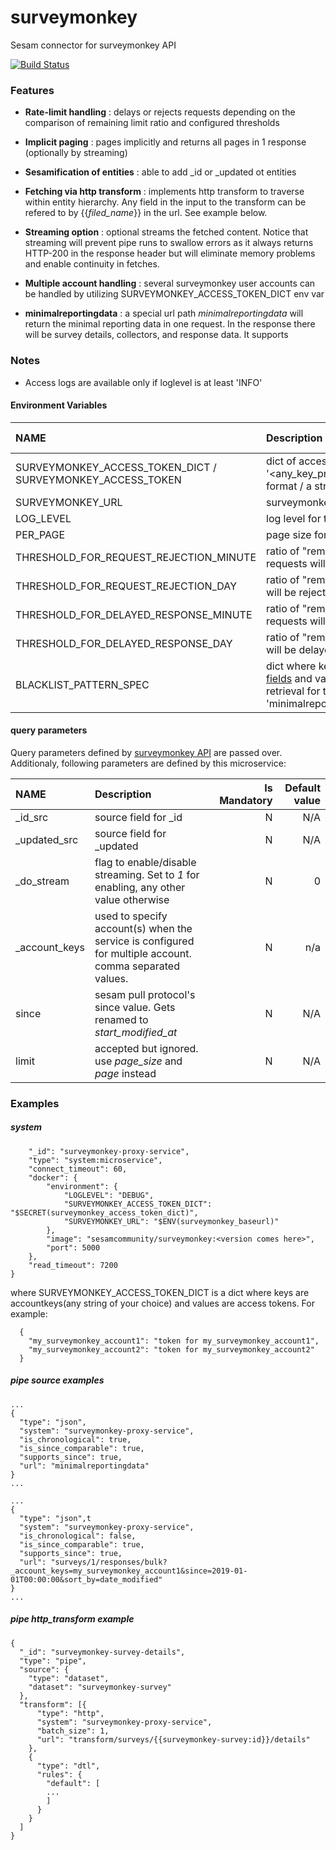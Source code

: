 # surveymonkey
Sesam connector for surveymonkey API

[![Build Status](https://travis-ci.org/sesam-community/surveymonkey.svg?branch=master)](https://travis-ci.org/sesam-community/surveymonkey)

### Features

* **Rate-limit handling** : delays or rejects requests depending on the comparison of remaining limit ratio and configured thresholds  
* **Implicit paging** : pages implicitly and returns all pages in 1 response (optionally by streaming)
* **Sesamification of entities** : able to add _id or _updated ot entities
* **Fetching via http transform** : implements http transform to traverse within entity hierarchy. Any field in the input to the transform can be refered to by {{_filed_name_}} in the url. See example below.
* **Streaming option** : optional streams the fetched content. Notice that streaming will prevent pipe runs to swallow errors as it always returns HTTP-200 in the response header but will eliminate memory problems and enable continuity in fetches.
* **Multiple account handling** : several surveymonkey user accounts can be handled by utilizing SURVEYMONKEY_ACCESS_TOKEN_DICT env var

* **minimalreportingdata** : a special url path _minimalreportingdata_ will return the minimal reporting data in one request. In the response there will be survey details, collectors, and response data. It supports

### Notes

* Access logs are available only if loglevel is at least 'INFO'

#### Environment Variables

| NAME       | Description       | Is Mandatory   | Default value   |
|:-----------|:-----------------|---------------:|----------------:|
| SURVEYMONKEY_ACCESS_TOKEN_DICT / SURVEYMONKEY_ACCESS_TOKEN | dict of access tokens in '<any_key_preferably_account_name>':'<access_token>' format / a string of single account token, respectively. |Y| N/A|
| SURVEYMONKEY_URL | surveymonkey base url up to API call path |Y| N/A|
| LOG_LEVEL | log level for the service |N| Info|
| PER_PAGE | page size for the paged API calls |N| 1000|
| THRESHOLD_FOR_REQUEST_REJECTION_MINUTE | ratio of "remaining/minute-limit". Once reached requests will be rejected |N| 0.1|
| THRESHOLD_FOR_REQUEST_REJECTION_DAY | ratio of "remaining/day-limit". Once reached requests will be rejected |N| 0.1|
| THRESHOLD_FOR_DELAYED_RESPONSE_MINUTE | ratio of "remaining/minute-limit". Once reached requests will be delayed by remaining/time_to_reset |N| 0.3|
| THRESHOLD_FOR_DELAYED_RESPONSE_DAY | ratio of "remaining/day-limit". Once reached requests will be delayed by remaining/time_to_reset |N| 0.3|
| BLACKLIST_PATTERN_SPEC | dict where keys are a set of the [Survey List Resources fields](https://developer.surveymonkey.com/api/v3/#surveys) and values are regex patterns, which blocks data retrieval for the matched surveys on endpoint 'minimalreportingdata'. e.g. '{"title":"^test"}' |N| N/A|


#### query parameters

Query parameters defined by [surveymonkey API](https://developer.surveymonkey.com/api/v3/) are passed over.
Additionaly, following parameters are defined by this microservice:

| NAME       | Description       | Is Mandatory   | Default value   |
|:-----------|:-----------------|---------------:|----------------:|
| _id_src | source field for _id |N| N/A|
| _updated_src | source field for _updated |N| N/A|
| _do_stream | flag to enable/disable streaming. Set to _1_ for enabling, any other value otherwise|N| 0|
| _account_keys | used to specify account(s) when the service is configured for multiple account. comma separated values. |N| n/a|
| since | sesam pull protocol's since value. Gets renamed to _start_modified_at_ |N| N/A|
| limit | accepted but ignored. use _page_size_ and _page_ instead |N| N/A|



### Examples

##### system
```{
    "_id": "surveymonkey-proxy-service",
    "type": "system:microservice",
    "connect_timeout": 60,
    "docker": {
        "environment": {
            "LOGLEVEL": "DEBUG",
            "SURVEYMONKEY_ACCESS_TOKEN_DICT": "$SECRET(surveymonkey_access_token_dict)",
            "SURVEYMONKEY_URL": "$ENV(surveymonkey_baseurl)"
        },
        "image": "sesamcommunity/surveymonkey:<version comes here>",
        "port": 5000
    },
    "read_timeout": 7200
}
```
where SURVEYMONKEY_ACCESS_TOKEN_DICT is a dict where keys are accountkeys(any string of your choice) and  values are access tokens. For example:
```
  {
    "my_surveymonkey_account1": "token for my_surveymonkey_account1",
    "my_surveymonkey_account2": "token for my_surveymonkey_account2"
  }
```
##### pipe source examples
```
...
{
  "type": "json",
  "system": "surveymonkey-proxy-service",
  "is_chronological": true,
  "is_since_comparable": true,
  "supports_since": true,
  "url": "minimalreportingdata"
}
...
```
```
...
{
  "type": "json",t
  "system": "surveymonkey-proxy-service",
  "is_chronological": false,
  "is_since_comparable": true,
  "supports_since": true,
  "url": "surveys/1/responses/bulk?_account_keys=my_surveymonkey_account1&since=2019-01-01T00:00:00&sort_by=date_modified"
}
...
```
##### pipe http_transform example
```
{
  "_id": "surveymonkey-survey-details",
  "type": "pipe",
  "source": {
    "type": "dataset",
    "dataset": "surveymonkey-survey"
  },
  "transform": [{
      "type": "http",
      "system": "surveymonkey-proxy-service",
      "batch_size": 1,
      "url": "transform/surveys/{{surveymonkey-survey:id}}/details"
    },
    {
      "type": "dtl",
      "rules": {
        "default": [
        ...
        ]
      }
    }
  ]
}
```
